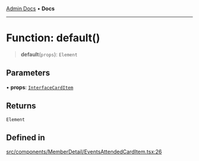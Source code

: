 [Admin Docs](/) • **Docs**

***

# Function: default()

> **default**(`props`): `Element`

## Parameters

• **props**: [`InterfaceCardItem`](../interfaces/InterfaceCardItem.md)

## Returns

`Element`

## Defined in

[src/components/MemberDetail/EventsAttendedCardItem.tsx:26](https://github.com/PalisadoesFoundation/talawa-admin/blob/main/src/components/MemberDetail/EventsAttendedCardItem.tsx#L26)
